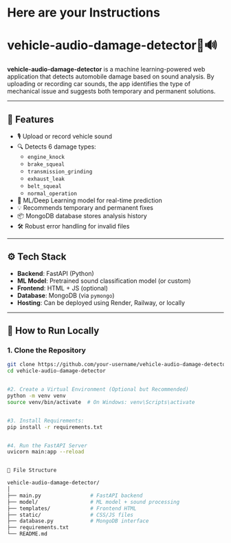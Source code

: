 # Here are your Instructions
# vehicle-audio-damage-detector🚗🔊

**vehicle-audio-damage-detector** is a machine learning-powered web application that detects automobile damage based on sound analysis. By uploading or recording car sounds, the app identifies the type of mechanical issue and suggests both temporary and permanent solutions.

---

## 🎯 Features

- 🎙️ Upload or record vehicle sound
- 🔍 Detects 6 damage types:
  - `engine_knock`
  - `brake_squeal`
  - `transmission_grinding`
  - `exhaust_leak`
  - `belt_squeal`
  - `normal_operation`
- 🧠 ML/Deep Learning model for real-time prediction
- 💡 Recommends temporary and permanent fixes
- 📦 MongoDB database stores analysis history
- 🛠 Robust error handling for invalid files

---

## ⚙️ Tech Stack

- **Backend**: FastAPI (Python)
- **ML Model**: Pretrained sound classification model (or custom)
- **Frontend**: HTML + JS (optional)
- **Database**: MongoDB (via `pymongo`)
- **Hosting**: Can be deployed using Render, Railway, or locally

---

## 🚀 How to Run Locally

### 1. Clone the Repository
```bash
git clone https://github.com/your-username/vehicle-audio-damage-detector.git
cd vehicle-audio-damage-detector


#2. Create a Virtual Environment (Optional but Recommended)
python -m venv venv
source venv/bin/activate  # On Windows: venv\Scripts\activate


#3. Install Requirements:
pip install -r requirements.txt


#4. Run the FastAPI Server
uvicorn main:app --reload


📁 File Structure

vehicle-audio-damage-detector/
│
├── main.py                # FastAPI backend
├── model/                 # ML model + sound processing
├── templates/             # Frontend HTML
├── static/                # CSS/JS files
├── database.py            # MongoDB interface
├── requirements.txt
└── README.md